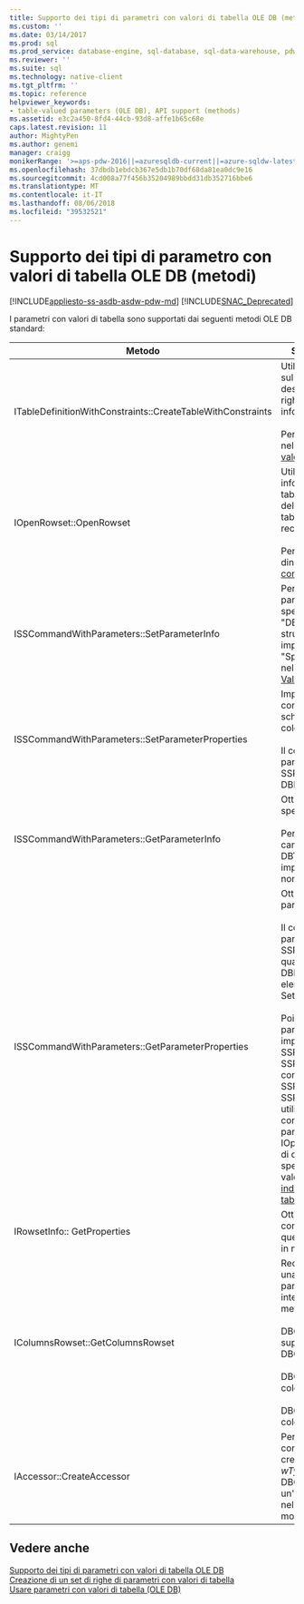 ```yaml
---
title: Supporto dei tipi di parametri con valori di tabella OLE DB (metodi) | Microsoft Docs
ms.custom: ''
ms.date: 03/14/2017
ms.prod: sql
ms.prod_service: database-engine, sql-database, sql-data-warehouse, pdw
ms.reviewer: ''
ms.suite: sql
ms.technology: native-client
ms.tgt_pltfrm: ''
ms.topic: reference
helpviewer_keywords:
- table-valued parameters (OLE DB), API support (methods)
ms.assetid: e3c2a450-8fd4-44cb-93d8-affe1b65c68e
caps.latest.revision: 11
author: MightyPen
ms.author: genemi
manager: craigg
monikerRange: '>=aps-pdw-2016||=azuresqldb-current||=azure-sqldw-latest||>=sql-server-2016||=sqlallproducts-allversions||>=sql-server-linux-2017'
ms.openlocfilehash: 37dbdb1ebdcb367e5db1b70df68da81ea0dc9e16
ms.sourcegitcommit: 4cd008a77f456b35204989bbdd31db352716bbe6
ms.translationtype: MT
ms.contentlocale: it-IT
ms.lasthandoff: 08/06/2018
ms.locfileid: "39532521"
---
```

# <a name="ole-db-table-valued-parameter-type-support-methods"></a>Supporto dei tipi di parametro con valori di tabella OLE DB (metodi)
[!INCLUDE[appliesto-ss-asdb-asdw-pdw-md](../../includes/appliesto-ss-asdb-asdw-pdw-md.md)]
[!INCLUDE[SNAC_Deprecated](../../includes/snac-deprecated.md)]

  I parametri con valori di tabella sono supportati dai seguenti metodi OLE DB standard:  
  
|Metodo|Supporto dei parametri con valori di tabella|  
|------------|-------------------------------------|  
|ITableDefinitionWithConstraints::CreateTableWithConstraints|Utilizzato quando si conoscono le informazioni sul tipo di parametro con valori di tabella e si desidera creare un'istanza dell'oggetto set di righe di parametri con valori di tabella in base alle informazioni sul tipo.<br /><br /> Per altre informazioni, vedere "Scenario statico" nella [creazione di set di righe di parametri con valori di tabella](../../relational-databases/native-client-ole-db-table-valued-parameters/table-valued-parameter-rowset-creation.md).|  
|IOpenRowset::OpenRowset|Utilizzato quando non si conoscono le informazioni sul tipo di un parametro con valori di tabella e si desidera creare un'istanza dell'oggetto set di righe di parametri con valori di tabella in base alle informazioni sui metadati recuperate dal server.<br /><br /> Per altre informazioni, vedere "Scenario dinamico" in [creazione di set di righe di parametri con valori di tabella](../../relational-databases/native-client-ole-db-table-valued-parameters/table-valued-parameter-rowset-creation.md).|  
|ISSCommandWithParameters::SetParameterInfo|Per specificare un parametro del comando con parametri con valori di tabella, il consumer specifica il tipo del parametro come "table" o "DBTYPE_TABLE" nel membro *pwszName* della struttura DBPARAMBINDINFO. Il *ulParamSize* è impostato su ~ 0. Per altre informazioni, vedere "Specifica dei parametri con valori di tabella" nella [Executing Commands Containing Table-Valued parametri](../../relational-databases/native-client-ole-db-table-valued-parameters/executing-commands-containing-table-valued-parameters.md).|  
|ISSCommandWithParameters::SetParameterProperties|Imposta le proprietà specifiche per i parametri con valori di tabella, ad esempio nome dello schema, nome del tipo, ordine delle colonne e colonne predefinite.<br /><br /> Il consumer specifica il numero ordinale del parametro nel membro *iOrdinal* della struttura SSPARAMPROPS. Il set di proprietà richiesto è DBPROPSET_SQLSERVERPARAMETER.|  
|ISSCommandWithParameters::GetParameterInfo|Ottiene i tipi di tutti i parametri per un comando specificato.<br /><br /> Per i parametri con valori di tabella, il tipo del campo *wType* nella struttura DBPARAMINFO sarà DBTYPE_TABLE. Il campo *ulParamSize* verrà impostato su ~0 per indicare che la lunghezza non è nota.|  
|ISSCommandWithParameters::GetParameterProperties|Ottiene informazioni sul tipo aggiuntive per i parametri del tipo DBTYPE_TABLE.<br /><br /> Il consumer specifica il numero ordinale del parametro nel membro *iOrdinal* della struttura SSPARAMPROPS. Il consumer può richiedere qualsiasi proprietà nel set di proprietà DBPROPSET_SQLSERVERPARAMETER che sono elencate sotto isscommandwithparameters:: Setparameterproperties.<br /><br /> Poiché il consumer non conosce il tipo di parametro con valori di tabella, il provider deve impostare SSPROP_PARAM_TYPE_TYPENAME, SSPROP_PARAM_TYPE_SCHEMANAME e SSPROP_PARAM_TYPE_CATALOGNAME sui valori corretti. Le proprietà restanti, SSPROP_PARAM_TABLE_DEFAULT_COLUMNS e SSPROP_PARAM_TABLE_COLUMN_SORT_ORDER, utilizzeranno i valori predefiniti. Dopo che il consumer ha individuato il nome del tipo di parametro con valori di tabella, usa IOpenRowset::OpenRowset per creare un'istanza di questo parametro con valori di tabella, specificando il nome del tipo di parametro con valori di tabella. Per altre informazioni, vedere [individuazione del tipo di parametro con valori di tabella](../../relational-databases/native-client-ole-db-table-valued-parameters/table-valued-parameter-type-discovery.md).|  
|IRowsetInfo:: GetProperties|Ottiene le proprietà del set di righe di parametri con valori di tabella. Il consumer può utilizzare queste proprietà per configurare le associazioni in modo ottimale.|  
|IColumnsRowset::GetColumnsRowset|Recupera le informazioni sui metadati relative a una tabella di [!INCLUDE[ssNoVersion](../../includes/ssnoversion-md.md)]. Per i parametri con valori di tabella, questa stessa interfaccia fornisce informazioni dettagliate sui metadati relative a ogni colonna, ad esempio:<br /><br /> DBCOLUMN_FLAGS indica se i valori sono supportati tramite il bit DBCOLUMNFLAGS_ISNULLABLE.<br /><br /> DBCOLUMN_ISUNIQUE indica se la nuova colonna è una colonna Identity.<br /><br /> DBCOLUMN_COMPUTEMODE indica se la colonna viene calcolata.|  
|IAccessor::CreateAccessor|Per associare un oggetto set di righe di parametri con valori di tabella a un parametro del comando, creare una funzione di accesso con il membro *wType* impostato su DBTYPE_TABLE. La struttura DBOBJECT conterrà l'interfaccia IID_IRowset o un'altra interfaccia valida dell'oggetto set di righe nel membro *iid*. Il resto dei campi viene gestito in modo analogo a DBTYPE_IUNKNOWN.|  
  
## <a name="see-also"></a>Vedere anche  
 [Supporto dei tipi di parametri con valori di tabella OLE DB](../../relational-databases/native-client-ole-db-table-valued-parameters/ole-db-table-valued-parameter-type-support.md)   
 [Creazione di un set di righe di parametri con valori di tabella](../../relational-databases/native-client-ole-db-table-valued-parameters/table-valued-parameter-rowset-creation.md)   
 [Usare parametri con valori di tabella &#40;OLE DB&#41;](../../relational-databases/native-client-ole-db-how-to/use-table-valued-parameters-ole-db.md)  
  
  
